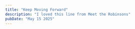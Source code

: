 ```yaml
---
title: "Keep Moving Forward"
description: "I loved this line from Meet the Robinsons"
pubDate: "May 15 2025"
---
```



